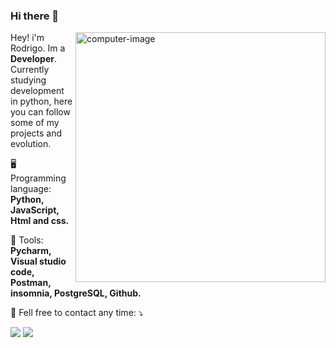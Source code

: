 ### Hi there 👋

<img src="https://media.giphy.com/media/13HgwGsXF0aiGY/giphy.gif" min-width="400px" max-width="400px" width="400px" align="right" alt="computer-image">

<p align="left"> 
  Hey! i'm Rodrigo. Im a <strong>Developer</strong>.<br>
  Currently studying development in python, here you can follow some of my projects and evolution.
</p>

<p align="left">
  🖥️ Programming language: <strong>Python, JavaScript, Html and css.</strong>
</p>

<p align="left">
  🔨 Tools: <strong>Pycharm, Visual studio code, Postman, insomnia, PostgreSQL, Github.</strong>
</p>

<p align="left">
  💌 Fell free to contact any time: ⤵️
</p>

<p align="left">
  <a href="#" alt="Gmail">
  <img src="https://img.shields.io/badge/-Gmail-FF0000?style=flat-square&labelColor=FF0000&logo=gmail&logoColor=white&link=mailto:marcosmrs8@hotmail.com" /></a>

  <a href="#" alt="Linkedin">
  <img src="https://img.shields.io/badge/-Linkedin-0e76a8?style=flat-square&logo=Linkedin&logoColor=white&link=https://www.linkedin.com/in/marcos-rodrigo/" /></a>



</p>  
